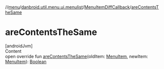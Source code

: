 //[menu](../../index.md)/[danbroid.util.menu.ui.menulist](../index.md)/[MenuItemDiffCallback](index.md)/[areContentsTheSame](are-contents-the-same.md)



# areContentsTheSame  
[androidJvm]  
Content  
open override fun [areContentsTheSame](are-contents-the-same.md)(oldItem: [MenuItem](../../danbroid.util.menu/-menu-item/index.md), newItem: [MenuItem](../../danbroid.util.menu/-menu-item/index.md)): [Boolean](https://kotlinlang.org/api/latest/jvm/stdlib/kotlin/-boolean/index.html)  



